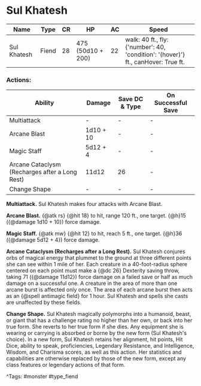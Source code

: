 # Sul Khatesh

| Name | Type | CR | HP | AC | Speed |
|------|------|----|----|----|-------|
| Sul Khatesh | Fiend | 28 | 475 (50d10 + 200) | 22 | walk: 40 ft., fly: {'number': 40, 'condition': '(hover)'} ft., canHover: True ft. |

### Actions:

| Ability | Damage | Save DC & Type | On Successful Save |
|---------|--------|----------------|--------------------|
| Multiattack | - | - | - |
| Arcane Blast | 1d10 + 10 | - | - |
| Magic Staff | 5d12 + 4 | - | - |
| Arcane Cataclysm (Recharges after a Long Rest) | 11d12 | 26 | - |
| Change Shape | - | - | - |


**Multiattack.** Sul Khatesh makes four attacks with Arcane Blast.

**Arcane Blast.** {@atk rs} {@hit 18} to hit, range 120 ft., one target. {@h}15 ({@damage 1d10 + 10}) force damage.

**Magic Staff.** {@atk mw} {@hit 12} to hit, reach 5 ft., one target. {@h}36 ({@damage 5d12 + 4}) force damage.

**Arcane Cataclysm (Recharges after a Long Rest).** Sul Khatesh conjures orbs of magical energy that plummet to the ground at three different points she can see within 1 mile of her. Each creature in a 40-foot-radius sphere centered on each point must make a {@dc 26} Dexterity saving throw, taking 71 ({@damage 11d12}) force damage on a failed save or half as much damage on a successful one. A creature in the area of more than one arcane burst is affected only once. The area of each arcane burst then acts as an {@spell antimagic field} for 1 hour. Sul Khatesh and spells she casts are unaffected by these fields.

**Change Shape.** Sul Khatesh magically polymorphs into a humanoid, beast, or giant that has a challenge rating no higher than her own, or back into her true form. She reverts to her true form if she dies. Any equipment she is wearing or carrying is absorbed or borne by the new form (Sul Khatesh's choice). In a new form, Sul Khatesh retains her alignment, hit points, Hit Dice, ability to speak, proficiencies, Legendary Resistance, and Intelligence, Wisdom, and Charisma scores, as well as this action. Her statistics and capabilities are otherwise replaced by those of the new form, except any class features or legendary actions of that form.

^Tags: #monster #type_fiend
